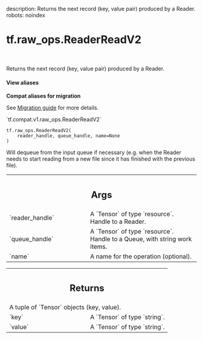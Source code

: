 description: Returns the next record (key, value pair) produced by a Reader.
robots: noindex

# tf.raw_ops.ReaderReadV2

<!-- Insert buttons and diff -->

<table class="tfo-notebook-buttons tfo-api nocontent" align="left">

</table>



Returns the next record (key, value pair) produced by a Reader.

<section class="expandable">
  <h4 class="showalways">View aliases</h4>
  <p>
<b>Compat aliases for migration</b>
<p>See
<a href="https://www.tensorflow.org/guide/migrate">Migration guide</a> for
more details.</p>
<p>`tf.compat.v1.raw_ops.ReaderReadV2`</p>
</p>
</section>

<pre class="devsite-click-to-copy prettyprint lang-py tfo-signature-link">
<code>tf.raw_ops.ReaderReadV2(
    reader_handle, queue_handle, name=None
)
</code></pre>



<!-- Placeholder for "Used in" -->

Will dequeue from the input queue if necessary (e.g. when the
Reader needs to start reading from a new file since it has finished
with the previous file).

<!-- Tabular view -->
 <table class="responsive fixed orange">
<colgroup><col width="214px"><col></colgroup>
<tr><th colspan="2"><h2 class="add-link">Args</h2></th></tr>

<tr>
<td>
`reader_handle`
</td>
<td>
A `Tensor` of type `resource`. Handle to a Reader.
</td>
</tr><tr>
<td>
`queue_handle`
</td>
<td>
A `Tensor` of type `resource`.
Handle to a Queue, with string work items.
</td>
</tr><tr>
<td>
`name`
</td>
<td>
A name for the operation (optional).
</td>
</tr>
</table>



<!-- Tabular view -->
 <table class="responsive fixed orange">
<colgroup><col width="214px"><col></colgroup>
<tr><th colspan="2"><h2 class="add-link">Returns</h2></th></tr>
<tr class="alt">
<td colspan="2">
A tuple of `Tensor` objects (key, value).
</td>
</tr>
<tr>
<td>
`key`
</td>
<td>
A `Tensor` of type `string`.
</td>
</tr><tr>
<td>
`value`
</td>
<td>
A `Tensor` of type `string`.
</td>
</tr>
</table>

